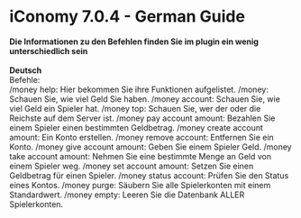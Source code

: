# iConomy 7.0.4 - German Guide
**Die Informationen zu den Befehlen finden Sie im plugin ein wenig unterschiedlich sein**<br><br>
**Deutsch**<br>
Befehle:<br>
/money help: Hier bekommen Sie ihre Funktionen aufgelistet.
/money: Schauen Sie, wie viel Geld Sie haben.
/money account: Schauen Sie, wie viel Geld ein Spieler hat.
/money top: Schauen Sie, wer der oder die Reichste auf dem Server ist.
/money pay account amount: Bezahlen Sie einem Spieler einen bestimmten Geldbetrag.
/money create account amount: Ein Konto erstellen.
/money remove account: Entfernen Sie ein Konto.
/money give account amount: Geben Sie einem Spieler Geld.
/money take account amount: Nehmen Sie eine bestimmte Menge an Geld von einem Spieler weg.
/money set account amount: Setzen Sie einen Geldbetrag für einen Spieler.
/money status account: Prüfen Sie den Status eines Kontos.
/money purge: Säubern Sie alle Spielerkonten mit einem Standardwert.
/money empty: Leeren Sie die Datenbank ALLER Spielerkonten.
